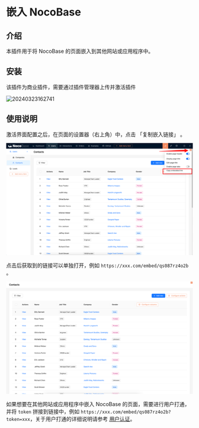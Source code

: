 # 嵌入 NocoBase

<PluginInfo commercial="true" name="embed"></PluginInfo>

## 介绍

本插件用于将 NocoBase 的页面嵌入到其他网站或应用程序中。

## 安装

该插件为商业插件，需要通过插件管理器上传并激活插件

![20240323162741](https://nocobase-docs.oss-cn-beijing.aliyuncs.com/20240323162741.png)

## 使用说明

激活界面配置之后，在页面的设置器（右上角）中，点击 「复制嵌入链接」 。

![](./static/embed-1.png)

点击后获取到的链接可以单独打开，例如 `https://xxx.com/embed/qs087rz4o2b` 。

![](./static/embed-2.png)

如果想要在其他网站或应用程序中嵌入 NocoBase 的页面，需要进行用户打通，并将 `token` 拼接到链接中，例如 `https://xxx.com/embed/qs087rz4o2b?token=xxx`，关于用户打通的详细说明请参考 [用户认证](/handbook/auth)。
